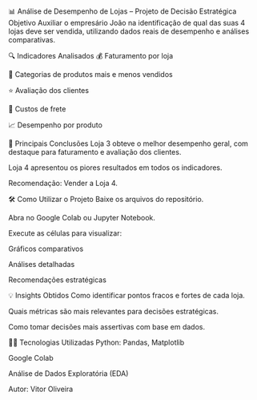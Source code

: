 📊 Análise de Desempenho de Lojas – Projeto de Decisão Estratégica
Objetivo
Auxiliar o empresário João na identificação de qual das suas 4 lojas deve ser vendida, utilizando dados reais de desempenho e análises comparativas.

🔍 Indicadores Analisados
💰 Faturamento por loja

🛒 Categorias de produtos mais e menos vendidos

⭐ Avaliação dos clientes

🚚 Custos de frete

📈 Desempenho por produto

📌 Principais Conclusões
Loja 3 obteve o melhor desempenho geral, com destaque para faturamento e avaliação dos clientes.

Loja 4 apresentou os piores resultados em todos os indicadores.

Recomendação: Vender a Loja 4.

🛠️ Como Utilizar o Projeto
Baixe os arquivos do repositório.

Abra no Google Colab ou Jupyter Notebook.

Execute as células para visualizar:

Gráficos comparativos

Análises detalhadas

Recomendações estratégicas

💡 Insights Obtidos
Como identificar pontos fracos e fortes de cada loja.

Quais métricas são mais relevantes para decisões estratégicas.

Como tomar decisões mais assertivas com base em dados.

👨‍💻 Tecnologias Utilizadas
Python: Pandas, Matplotlib

Google Colab

Análise de Dados Exploratória (EDA)

Autor: Vitor Oliveira
